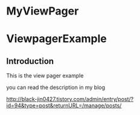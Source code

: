 # MyViewPager


ViewpagerExample
===================================


Introduction
------------

This is the view pager example

you can read the description in my blog

http://black-jin0427.tistory.com/admin/entry/post/?id=94&type=post&returnURL=/manage/posts/
